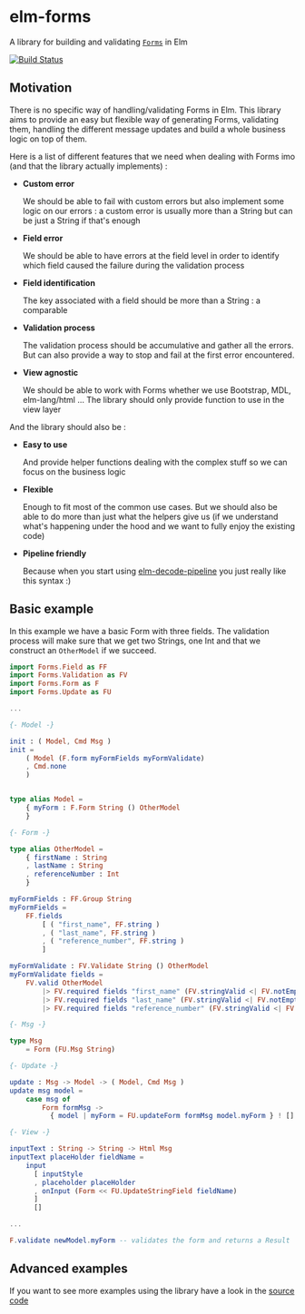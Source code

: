 # elm-forms

A library for building and validating [`Forms`](http://package.elm-lang.org/packages/ozmat/elm-forms/latest/Forms-Form#Form) in Elm

[![Build Status](https://travis-ci.org/ozmat/elm-forms.svg?branch=master)](https://travis-ci.org/ozmat/elm-forms)

## Motivation

There is no specific way of handling/validating Forms in Elm. This library aims
to provide an easy but flexible way of generating Forms, validating them, 
handling the different message updates and build a whole business logic on top
of them.

Here is a list of different features that we need when dealing with Forms imo 
(and that the library actually implements) :

- **Custom error**

   We should be able to fail with custom errors but also implement some logic
   on our errors : a custom error is usually more than a String but can be 
   just a String if that's enough

- **Field error**

   We should be able to have errors at the field level in order to identify
   which field caused the failure during the validation process

- **Field identification**

   The key associated with a field should be more than a String : a comparable
   
- **Validation process**

   The validation process should be accumulative and gather all the errors. But
   can also provide a way to stop and fail at the first error encountered.

- **View agnostic**

   We should be able to work with Forms whether we use Bootstrap, MDL, 
   elm-lang/html ... The library should only provide function to use in the
   view layer

And the library should also be :

- **Easy to use**
   
   And provide helper functions dealing with the complex stuff so we can 
   focus on the business logic

- **Flexible**
   
   Enough to fit most of the common use cases. But we should also be able 
   to do more than just what the helpers give us (if we understand what's 
   happening under the hood and we want to fully enjoy the existing code)

- **Pipeline friendly**

  Because when you start using [elm-decode-pipeline](http://package.elm-lang.org/packages/NoRedInk/elm-decode-pipeline/latest) 
  you just really like this syntax :)

## Basic example

In this example we have a basic Form with three fields. The validation process
will make sure that we get two Strings, one Int and that we construct an
`OtherModel` if we succeed.

```elm
import Forms.Field as FF
import Forms.Validation as FV
import Forms.Form as F
import Forms.Update as FU

...

{- Model -}

init : ( Model, Cmd Msg )
init =
    ( Model (F.form myFormFields myFormValidate)
    , Cmd.none
    )


type alias Model =
    { myForm : F.Form String () OtherModel
    }

{- Form -}

type alias OtherModel =
    { firstName : String
    , lastName : String
    , referenceNumber : Int
    }

myFormFields : FF.Group String
myFormFields =
    FF.fields
        [ ( "first_name", FF.string )
        , ( "last_name", FF.string )
        , ( "reference_number", FF.string )
        ]

myFormValidate : FV.Validate String () OtherModel
myFormValidate fields =
    FV.valid OtherModel
        |> FV.required fields "first_name" (FV.stringValid <| FV.notEmpty <| FV.success)
        |> FV.required fields "last_name" (FV.stringValid <| FV.notEmpty <| FV.success)
        |> FV.required fields "reference_number" (FV.stringValid <| FV.int <| FV.success)

{- Msg -}

type Msg
    = Form (FU.Msg String)

{- Update -}

update : Msg -> Model -> ( Model, Cmd Msg )
update msg model =
    case msg of
        Form formMsg ->
          { model | myForm = FU.updateForm formMsg model.myForm } ! []

{- View -}

inputText : String -> String -> Html Msg
inputText placeHolder fieldName =
    input
      [ inputStyle
      , placeholder placeHolder
      , onInput (Form << FU.UpdateStringField fieldName)
      ]
      []

...

F.validate newModel.myForm -- validates the form and returns a Result

```

## Advanced examples

If you want to see more examples using the library have a look in the 
[source code](https://github.com/ozmat/elm-forms/tree/master/examples)